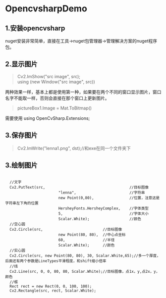 # OpencvsharpDemo
## 1.安装opencvsharp
nuget安装非常简单，直接在工具->nuget包管理器->管理解决方案的nuget程序包。
## 2.显示图片
> Cv2.ImShow("src image", src);<br>
using (new Window("src image", src))<br>

两种效果一样，基本上都是使用第一种，如果要在两个不同的窗口显示图片，窗口名字不能取一样，否则会直接在那个窗口上更新图片。
> pictureBox1.Image = Mat.ToBitmap()

需要使用 using OpenCvSharp.Extensions;
## 3.保存图片
> Cv2.ImWrite("lenna1.png", dst);//和exe在同一个文件夹下
## 3.绘制图片
<pre><code>
  //文字
  Cv2.PutText(src,                                      //目标图像
                        "lenna",                        //字符串
                        new Point(0,80),                //位置，注意这是字符串左下角的位置
                        HersheyFonts.HersheyComplex,    //字体类型
                        5,                              //字体大小
                        Scalar.White);                  //颜色
  //空心圆
  Cv2.Circle(src,                           //目标图像
                        new Point(80, 80),  //中心点坐标
                        60,                 //半径
                        Scalar.White);      //颜色
  //实心圆
  Cv2.Circle(src, new Point(80, 80), 30, Scalar.White,65);//多一个厚度，后面还有两个参数是LineTypes平滑程度，和shift缩小倍率
  //线
  Cv2.Line(src, 0, 0, 80, 80, Scalar.White);//目标图像，点1x，y,点2x，y，颜色
  //框
  Rect rect = new Rect(0, 0, 100, 100);
  Cv2.Rectangle(src, rect, Scalar.White);
</code></pre>


                        
